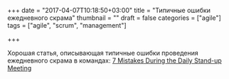 +++
date = "2017-04-07T10:18:50+03:00"
title = "Типичные ошибки ежедневного скрама"
thumbnail = ""
draft = false
categories = ["agile"]
tags = ["agile", "scrum", "management"]

+++

Хорошая статья, описывающая типичные ошибки проведения ежедневного скрама в командах: [7 Mistakes During the Daily Stand-up Meeting](https://www.scrumalliance.org/community/articles/2014/july/7-mistakes-during-the-daily-stand-up-meeting)
